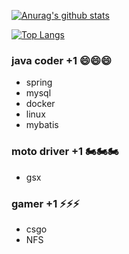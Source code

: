 [![Anurag's github stats](https://github-readme-stats.vercel.app/api?username=geshijie123&theme=dracula&show_icons=true)](https://github.com/geshijie123)

[![Top Langs](https://github-readme-stats.vercel.app/api/top-langs/?username=geshijie123)](https://github.com/geshijie123)


### java coder +1 😄😄😄

- spring
- mysql
- docker
- linux
- mybatis

### moto driver +1 🏍🏍🏍
- gsx

### gamer +1 ⚡⚡⚡
- csgo
- NFS
<!--
**geshijie123/geshijie123** is a ✨ _special_ ✨ repository because its `README.md` (this file) appears on your GitHub profile.

Here are some ideas to get you started:

- 🔭 I’m currently working on ...
- 🌱 I’m currently learning ...
- 👯 I’m looking to collaborate on ...
- 🤔 I’m looking for help with ...
- 💬 Ask me about ...
- 📫 How to reach me: ...
- 😄 Pronouns: ...
- ⚡ Fun fact: ...
-->
